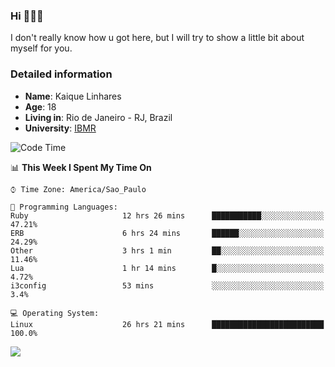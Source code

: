 ### Hi 🙋🏽‍♂️

I don't really know how u got here, but I will try to show a little bit about myself for you.

### Detailed information

* **Name**: Kaique Linhares
* **Age**: 18
* **Living in**: Rio  de Janeiro - RJ, Brazil
* **University**: [IBMR](https://www.ibmr.br/)

<!--START_SECTION:waka-->
![Code Time](http://img.shields.io/badge/Code%20Time-205%20hrs%2036%20mins-blue)

📊 **This Week I Spent My Time On** 

```text
⌚︎ Time Zone: America/Sao_Paulo

💬 Programming Languages: 
Ruby                     12 hrs 26 mins      ███████████░░░░░░░░░░░░░░   47.21% 
ERB                      6 hrs 24 mins       ██████░░░░░░░░░░░░░░░░░░░   24.29% 
Other                    3 hrs 1 min         ██░░░░░░░░░░░░░░░░░░░░░░░   11.46% 
Lua                      1 hr 14 mins        █░░░░░░░░░░░░░░░░░░░░░░░░   4.72% 
i3config                 53 mins             ░░░░░░░░░░░░░░░░░░░░░░░░░   3.4%

💻 Operating System: 
Linux                    26 hrs 21 mins      █████████████████████████   100.0%

```


<!--END_SECTION:waka-->

<a href="https://www.linkedin.com/in/kaique-linhares-25a840208/"  target="_blank"><img src="https://img.shields.io/badge/-LinkedIn-%230077B5?style=for-the-badge&logo=linkedin&logoColor=white" target="_blank"></a>
